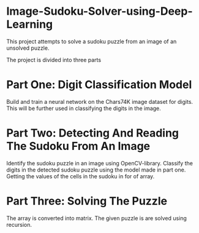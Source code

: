 # Image-Sudoku-Solver-using-Deep-Learning
This project attempts to solve a sudoku puzzle from an image of an unsolved puzzle.

The project is divided into three parts

# Part One: Digit Classification Model

Build and train a neural network on the Chars74K image dataset for digits. This will be further used in classifying the digits in the image.

# Part Two: Detecting And Reading The Sudoku From An Image

Identify the sudoku puzzle in an image using OpenCV-library. Classify the digits in the detected sudoku puzzle using the model made in part one. Getting the values of the cells in the sudoku in for of array.

# Part Three: Solving The Puzzle

The array is converted into matrix. The given puzzle is are solved using recursion.
